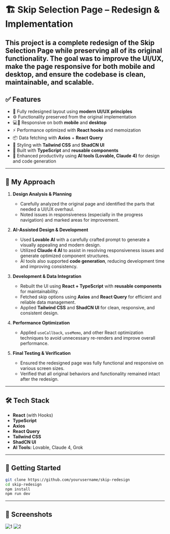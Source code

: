 # 🏗️ Skip Selection Page – Redesign & Implementation

This project is a complete redesign of the **Skip Selection Page** while preserving all of its original functionality. The goal was to improve the UI/UX, make the page responsive for both mobile and desktop, and ensure the codebase is clean, maintainable, and scalable.
---

## ✅ Features

* 🌟 Fully redesigned layout using **modern UI/UX principles**
* ⚙️ Functionality preserved from the original implementation
* 💻📱 Responsive on both **mobile** and **desktop**
* ⚡ Performance optimized with **React hooks** and memoization
* 📦 Data fetching with **Axios** + **React Query**
* 🎨 Styling with **Tailwind CSS** and **ShadCN UI**
* 🧩 Built with **TypeScript** and **reusable components**
* 🤖 Enhanced productivity using **AI tools (Lovable, Claude 4)** for design and code generation

---

## 🧠 My Approach

1. **Design Analysis & Planning**

   * Carefully analyzed the original page and identified the parts that needed a UI/UX overhaul.
   * Noted issues in responsiveness (especially in the progress navigation) and marked areas for improvement.

2. **AI-Assisted Design & Development**

   * Used **Lovable AI** with a carefully crafted prompt to generate a visually appealing and modern design.
   * Utilized **Claude 4 AI** to assist in resolving responsiveness issues and generate optimized component structures.
   * AI tools also supported **code generation**, reducing development time and improving consistency.

3. **Development & Data Integration**

   * Rebuilt the UI using **React + TypeScript** with **reusable components** for maintainability.
   * Fetched skip options using **Axios** and **React Query** for efficient and reliable data management.
   * Applied **Tailwind CSS** and **ShadCN UI** for clean, responsive, and consistent design.

4. **Performance Optimization**

   * Applied `useCallback`, `useMemo`, and other React optimization techniques to avoid unnecessary re-renders and improve overall performance.

5. **Final Testing & Verification**

   * Ensured the redesigned page was fully functional and responsive on various screen sizes.
   * Verified that all original behaviors and functionality remained intact after the redesign.

---

## 🛠 Tech Stack

* **React** (with Hooks)
* **TypeScript**
* **Axios**
* **React Query**
* **Tailwind CSS**
* **ShadCN UI**
* **AI Tools:** Lovable, Claude 4, Grok

---

## 🚀 Getting Started

```bash
git clone https://github.com/yourusername/skip-redesign
cd skip-redesign
npm install
npm run dev
```

---

## 📸 Screenshots
![1](https://github.com/user-attachments/assets/beefd2b4-e5a2-427d-8a31-364a18f33900)
![2](https://github.com/user-attachments/assets/de4bc0a4-249c-4372-b098-a403508f60f0)

